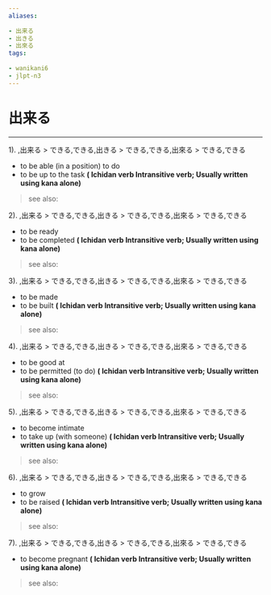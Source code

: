 ```yaml
---
aliases:
    
- 出来る
- 出きる
- 出來る
tags:
    
- wanikani6
- jlpt-n3
---
```


# 出来る
---
1).
,出来る > できる,できる,出きる > できる,できる,出來る > できる,できる

- to be able (in a position) to do
- to be up to the task
**( Ichidan verb Intransitive verb; Usually written using kana alone)**
> see also: 
            
2).
,出来る > できる,できる,出きる > できる,できる,出來る > できる,できる

- to be ready
- to be completed
**( Ichidan verb Intransitive verb; Usually written using kana alone)**
> see also: 
            
3).
,出来る > できる,できる,出きる > できる,できる,出來る > できる,できる

- to be made
- to be built
**( Ichidan verb Intransitive verb; Usually written using kana alone)**
> see also: 
            
4).
,出来る > できる,できる,出きる > できる,できる,出來る > できる,できる

- to be good at
- to be permitted (to do)
**( Ichidan verb Intransitive verb; Usually written using kana alone)**
> see also: 
            
5).
,出来る > できる,できる,出きる > できる,できる,出來る > できる,できる

- to become intimate
- to take up (with someone)
**( Ichidan verb Intransitive verb; Usually written using kana alone)**
> see also: 
            
6).
,出来る > できる,できる,出きる > できる,できる,出來る > できる,できる

- to grow
- to be raised
**( Ichidan verb Intransitive verb; Usually written using kana alone)**
> see also: 
            
7).
,出来る > できる,できる,出きる > できる,できる,出來る > できる,できる

- to become pregnant
**( Ichidan verb Intransitive verb; Usually written using kana alone)**
> see also: 
            